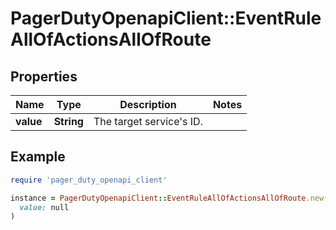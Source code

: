 # PagerDutyOpenapiClient::EventRuleAllOfActionsAllOfRoute

## Properties

| Name | Type | Description | Notes |
| ---- | ---- | ----------- | ----- |
| **value** | **String** | The target service&#39;s ID. |  |

## Example

```ruby
require 'pager_duty_openapi_client'

instance = PagerDutyOpenapiClient::EventRuleAllOfActionsAllOfRoute.new(
  value: null
)
```


